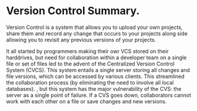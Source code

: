 # Version Control Summary.

Version Control is a system that allows you to upload your own projects, share them and record any change that occurs to your projects along side allowing you to revisit any previous
versions of your projects.

It all started by programmers making their owr VCS stored on their harddrives, but need for collaboration within a developer team on a single file or set of files led to the advent of the Centralized Version Control System (CVCS). 
This system entails a single server storing all changes and file versions, which can be accessed by various clients. This streamlined the collaboration process (by eliminating the need to involve all local databases).
, but this system has the major vulnerability of the CVS: the server as a single point of failure. If a CVS goes down, collaborators cannot work with each other on a file or save changes and new versions.

